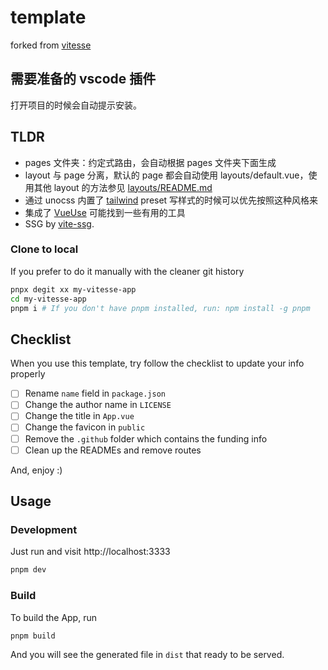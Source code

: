 # template

forked from [vitesse](https://github.com/antfu/vitesse)

## 需要准备的 vscode 插件

打开项目的时候会自动提示安装。

## TLDR

-   pages 文件夹：约定式路由，会自动根据 pages 文件夹下面生成
-   layout 与 page 分离，默认的 page 都会自动使用 layouts/default.vue，使用其他 layout 的方法参见 [layouts/README.md](./src/layouts)
-   通过 unocss 内置了 [tailwind](https://tailwindcss.com/docs) preset 写样式的时候可以优先按照这种风格来
-   集成了 [VueUse](https://github.com/antfu/vueuse) 可能找到一些有用的工具
-   SSG by [vite-ssg](https://github.com/antfu/vite-ssg).

### Clone to local

If you prefer to do it manually with the cleaner git history

```bash
pnpx degit xx my-vitesse-app
cd my-vitesse-app
pnpm i # If you don't have pnpm installed, run: npm install -g pnpm
```

## Checklist

When you use this template, try follow the checklist to update your info properly

-   [ ] Rename `name` field in `package.json`
-   [ ] Change the author name in `LICENSE`
-   [ ] Change the title in `App.vue`
-   [ ] Change the favicon in `public`
-   [ ] Remove the `.github` folder which contains the funding info
-   [ ] Clean up the READMEs and remove routes

And, enjoy :)

## Usage

### Development

Just run and visit http://localhost:3333

```bash
pnpm dev
```

### Build

To build the App, run

```bash
pnpm build
```

And you will see the generated file in `dist` that ready to be served.
